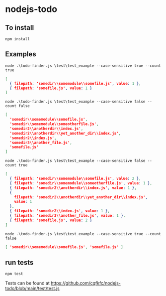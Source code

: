# nodejs-todo

 ## To install
 `npm install`

 ## Examples
 `node .\todo-finder.js \test\test_example --case-sensitive true --count true`

```json
[
  { filepath: 'somedir\\somemodule\\somefile.js', value: 1 },
  { filepath: 'somefile.js', value: 1 }
]
```

`node .\todo-finder.js \test\test_example --case-sensitive false --count false`

```json
[
  'somedir\\somemodule\\somefile.js',
  'somedir\\somemodule\\someotherfile.js',
  'somedir2\\anotherdir\\index.js',
  'somedir2\\anotherdir\\yet_another_dir\\index.js',
  'somedir2\\index.js',
  'somedir3\\another_file.js',
  'somefile.js'
]
```

`node .\todo-finder.js \test\test_example --case-sensitive false --count true`

```json
[
  { filepath: 'somedir\\somemodule\\somefile.js', value: 2 },
  { filepath: 'somedir\\somemodule\\someotherfile.js', value: 1 },
  { filepath: 'somedir2\\anotherdir\\index.js', value: 1 },
  {
    filepath: 'somedir2\\anotherdir\\yet_another_dir\\index.js',
    value: 1
  },
  { filepath: 'somedir2\\index.js', value: 1 },
  { filepath: 'somedir3\\another_file.js', value: 1 },
  { filepath: 'somefile.js', value: 2 }
]
```

`node .\todo-finder.js \test\test_example --case-sensitive true --count false`

```json
[ 'somedir\\somemodule\\somefile.js', 'somefile.js' ]
```



 ##  run tests

 `npm test`

 Tests can be found at https://github.com/cqfkfc/nodejs-todo/blob/main/test/test.js
